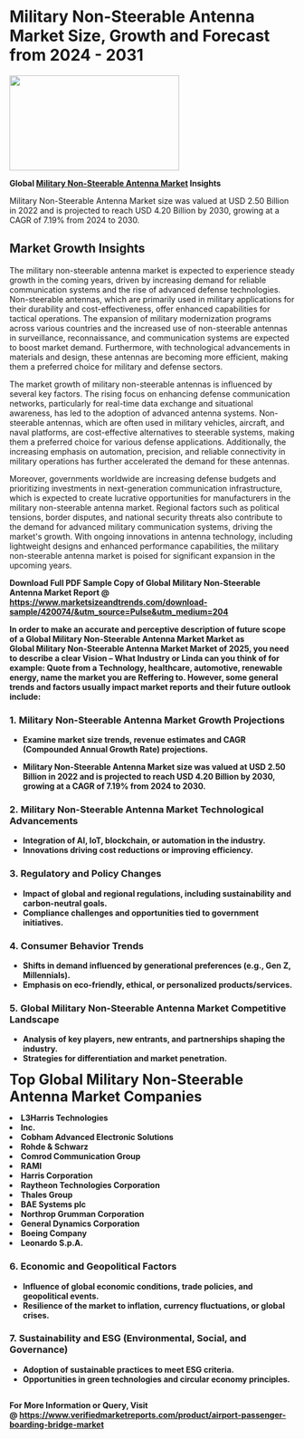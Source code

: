 <H1>Military Non-Steerable Antenna Market Size, Growth and Forecast from 2024 - 2031</H1><img class="aligncenter size-medium wp-image-584254" src="https://thirdeyenews.in/wp-content/uploads/2024/09/Global-Market-Research-300x168.jpeg" alt="" width="300" height="168" /><p><strong>Global&nbsp;<a href="https://www.marketsizeandtrends.com/download-sample/420074/&amp;utm_source=Pulse&amp;utm_medium=204">Military Non-Steerable Antenna Market</a> Insights</strong></p><p>Military Non-Steerable Antenna Market size was valued at USD 2.50 Billion in 2022 and is projected to reach USD 4.20 Billion by 2030, growing at a CAGR of 7.19% from 2024 to 2030.</p><p><h2>Market Growth Insights</h2> <p>The military non-steerable antenna market is expected to experience steady growth in the coming years, driven by increasing demand for reliable communication systems and the rise of advanced defense technologies. Non-steerable antennas, which are primarily used in military applications for their durability and cost-effectiveness, offer enhanced capabilities for tactical operations. The expansion of military modernization programs across various countries and the increased use of non-steerable antennas in surveillance, reconnaissance, and communication systems are expected to boost market demand. Furthermore, with technological advancements in materials and design, these antennas are becoming more efficient, making them a preferred choice for military and defense sectors.</p> <p><strong></strong></p> <p>The market growth of military non-steerable antennas is influenced by several key factors. The rising focus on enhancing defense communication networks, particularly for real-time data exchange and situational awareness, has led to the adoption of advanced antenna systems. Non-steerable antennas, which are often used in military vehicles, aircraft, and naval platforms, are cost-effective alternatives to steerable systems, making them a preferred choice for various defense applications. Additionally, the increasing emphasis on automation, precision, and reliable connectivity in military operations has further accelerated the demand for these antennas.</p> <p>Moreover, governments worldwide are increasing defense budgets and prioritizing investments in next-generation communication infrastructure, which is expected to create lucrative opportunities for manufacturers in the military non-steerable antenna market. Regional factors such as political tensions, border disputes, and national security threats also contribute to the demand for advanced military communication systems, driving the market's growth. With ongoing innovations in antenna technology, including lightweight designs and enhanced performance capabilities, the military non-steerable antenna market is poised for significant expansion in the upcoming years.</p> <p><strong></p><p><span class=""><strong>Download Full PDF Sample Copy of Global Military Non-Steerable Antenna Market Report</strong> @ <a href="https://www.marketsizeandtrends.com/download-sample/420074/&amp;utm_source=Pulse&amp;utm_medium=204" target="_blank">https://www.marketsizeandtrends.com/download-sample/420074/&amp;utm_source=Pulse&amp;utm_medium=204</a></span></p><p>In order to make an accurate and perceptive description of future scope of a Global&nbsp;Military Non-Steerable Antenna Market Market as Global&nbsp;Military Non-Steerable Antenna Market Market of 2025, you need to describe a clear Vision &ndash; What Industry or Linda can you think of for example: Quote from a Technology, healthcare, automotive, renewable energy, name the market you are Reffering to. However, some general trends and factors usually impact market reports and their future outlook include:</p><h3>1.&nbsp;<strong>Military Non-Steerable Antenna Market Growth Projections</strong></h3><ul><li>Examine market size trends, revenue estimates and CAGR (Compounded Annual Growth Rate) projections.</li><li><p>Military Non-Steerable Antenna Market size was valued at USD 2.50 Billion in 2022 and is projected to reach USD 4.20 Billion by 2030, growing at a CAGR of 7.19% from 2024 to 2030.</p></li></ul><h3>2.&nbsp;<strong>Military Non-Steerable Antenna Market Technological Advancements</strong></h3><ul><li>Integration of AI, IoT, blockchain, or automation in the industry.</li><li>Innovations driving cost reductions or improving efficiency.</li></ul><h3>3.&nbsp;<strong>Regulatory and Policy Changes</strong></h3><ul><li>Impact of global and regional regulations, including sustainability and carbon-neutral goals.</li><li>Compliance challenges and opportunities tied to government initiatives.</li></ul><h3>4.&nbsp;<strong>Consumer Behavior Trends</strong></h3><ul><li>Shifts in demand influenced by generational preferences (e.g., Gen Z, Millennials).</li><li>Emphasis on eco-friendly, ethical, or personalized products/services.</li></ul><h3>5.&nbsp;<strong>Global Military Non-Steerable Antenna Market Competitive Landscape</strong></h3><ul><li>Analysis of key players, new entrants, and partnerships shaping the industry.</li><li>Strategies for differentiation and market penetration.</li></ul><p data-pm-slice="1 1 []"><span style="color: inherit; font-family: inherit; font-size: 25px;">Top Global Military Non-Steerable Antenna Market Companies</span></p><div class="" data-test-id=""><p><li>L3Harris Technologies</li><li> Inc.</li><li> Cobham Advanced Electronic Solutions</li><li> Rohde & Schwarz</li><li> Comrod Communication Group</li><li> RAMI</li><li> Harris Corporation</li><li> Raytheon Technologies Corporation</li><li> Thales Group</li><li> BAE Systems plc</li><li> Northrop Grumman Corporation</li><li> General Dynamics Corporation</li><li> Boeing Company</li><li> Leonardo S.p.A.</li></p></div><h3>6.&nbsp;<strong>Economic and Geopolitical Factors</strong></h3><ul><li>Influence of global economic conditions, trade policies, and geopolitical events.</li><li>Resilience of the market to inflation, currency fluctuations, or global crises.</li></ul><h3>7.&nbsp;<strong>Sustainability and ESG (Environmental, Social, and Governance)</strong></h3><ul><li>Adoption of sustainable practices to meet ESG criteria.</li><li>Opportunities in green technologies and circular economy principles.</li></ul><h2><strong style="font-size: 14px;">For More Information or Query, Visit @&nbsp;</strong><a style="background-color: #ffffff; font-size: 14px;" href="https://www.marketsizeandtrends.com/report/military-non-steerable-antenna-market/" target="_blank">https://www.verifiedmarketreports.com/product/airport-passenger-boarding-bridge-market</a></h2>
